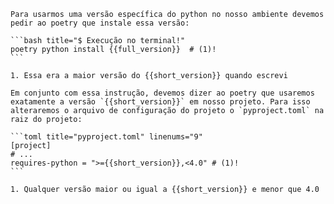 	Para usarmos uma versão específica do python no nosso ambiente devemos pedir ao poetry que instale essa versão:

	```bash title="$ Execução no terminal!"
	poetry python install {{full_version}}  # (1)!
	```

	1. Essa era a maior versão do {{short_version}} quando escrevi

	Em conjunto com essa instrução, devemos dizer ao poetry que usaremos exatamente a versão `{{short_version}}` em nosso projeto. Para isso alteraremos o arquivo de configuração do projeto o `pyproject.toml` na raiz do projeto:

	```toml title="pyproject.toml" linenums="9"
	[project]
	# ...
	requires-python = ">={{short_version}},<4.0" # (1)!
	```

	1. Qualquer versão maior ou igual a {{short_version}} e menor que 4.0
